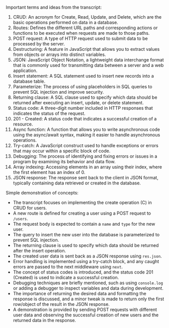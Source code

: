 Important terms and ideas from the transcript:
1. CRUD: An acronym for Create, Read, Update, and Delete, which are the basic operations performed on data in a database.
2. Routes: Defines the different URL paths and corresponding actions or functions to be executed when requests are made to those paths.
3. POST request: A type of HTTP request used to submit data to be processed by the server.
4. Destructuring: A feature in JavaScript that allows you to extract values from objects or arrays into distinct variables.
5. JSON: JavaScript Object Notation, a lightweight data interchange format that is commonly used for transmitting data between a server and a web application.
6. Insert statement: A SQL statement used to insert new records into a database table.
7. Parameterize: The process of using placeholders in SQL queries to prevent SQL injection and improve security.
8. Returning clause: A SQL clause used to specify which data should be returned after executing an insert, update, or delete statement.
9. Status code: A three-digit number included in HTTP responses that indicates the status of the request.
10. 201 - Created: A status code that indicates a successful creation of a resource.
11. Async function: A function that allows you to write asynchronous code using the async/await syntax, making it easier to handle asynchronous operations.
12. Try-catch: A JavaScript construct used to handle exceptions or errors that may occur within a specific block of code.
13. Debugging: The process of identifying and fixing errors or issues in a program by examining its behavior and data flow.
14. Array indexing: Accessing elements in an array using their index, where the first element has an index of 0.
15. JSON response: The response sent back to the client in JSON format, typically containing data retrieved or created in the database.

Simple demonstration of concepts:
- The transcript focuses on implementing the create operation (C) in CRUD for users.
- A new route is defined for creating a user using a POST request to `/users`.
- The request body is expected to contain a `name` and `type` for the new user.
- The query to insert the new user into the database is parameterized to prevent SQL injection.
- The returning clause is used to specify which data should be returned after the insert operation.
- The created user data is sent back as a JSON response using `res.json`.
- Error handling is implemented using a try-catch block, and any caught errors are passed to the next middleware using `next`.
- The concept of status codes is introduced, and the status code 201 (Created) is used to indicate a successful creation.
- Debugging techniques are briefly mentioned, such as using `console.log` or adding a debugger to inspect variables and data during development.
- The importance of returning the desired data and formatting the response is discussed, and a minor tweak is made to return only the first row/object of the result in the JSON response.
- A demonstration is provided by sending POST requests with different user data and observing the successful creation of new users and the returned data in the response.